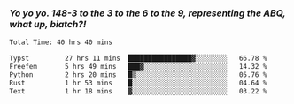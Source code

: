### ***Yo yo yo. 148-3 to the 3 to the 6 to the 9, representing the ABQ, what up, biatch?!***

<!--START_SECTION:waka-->

```txt
Total Time: 40 hrs 40 mins

Typst         27 hrs 11 mins  ████████████████▓░░░░░░░░   66.78 %
Freefem       5 hrs 49 mins   ███▓░░░░░░░░░░░░░░░░░░░░░   14.32 %
Python        2 hrs 20 mins   █▒░░░░░░░░░░░░░░░░░░░░░░░   05.76 %
Rust          1 hr 53 mins    █░░░░░░░░░░░░░░░░░░░░░░░░   04.64 %
Text          1 hr 18 mins    ▓░░░░░░░░░░░░░░░░░░░░░░░░   03.22 %
```

<!--END_SECTION:waka-->

<!--
**AJMC2002/AJMC2002** is a ✨ _special_ ✨ repository because its `README.md` (this file) appears on your GitHub profile.

Here are some ideas to get you started:

- 🔭 I’m currently working on ...
- 🌱 I’m currently learning ...
- 👯 I’m looking to collaborate on ...
- 🤔 I’m looking for help with ...
- 💬 Ask me about ...
- 📫 How to reach me: ...
- 😄 Pronouns: ...
- ⚡ Fun fact: ...
-->
